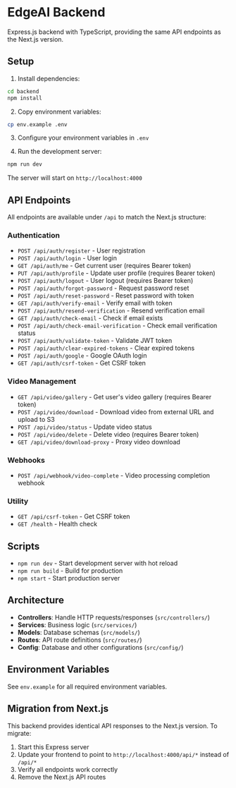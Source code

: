 # EdgeAI Backend

Express.js backend with TypeScript, providing the same API endpoints as the Next.js version.

## Setup

1. Install dependencies:
```bash
cd backend
npm install
```

2. Copy environment variables:
```bash
cp env.example .env
```

3. Configure your environment variables in `.env`

4. Run the development server:
```bash
npm run dev
```

The server will start on `http://localhost:4000`

## API Endpoints

All endpoints are available under `/api` to match the Next.js structure:

### Authentication
- `POST /api/auth/register` - User registration
- `POST /api/auth/login` - User login
- `GET /api/auth/me` - Get current user (requires Bearer token)
- `PUT /api/auth/profile` - Update user profile (requires Bearer token)
- `POST /api/auth/logout` - User logout (requires Bearer token)
- `POST /api/auth/forgot-password` - Request password reset
- `POST /api/auth/reset-password` - Reset password with token
- `GET /api/auth/verify-email` - Verify email with token
- `POST /api/auth/resend-verification` - Resend verification email
- `GET /api/auth/check-email` - Check if email exists
- `POST /api/auth/check-email-verification` - Check email verification status
- `POST /api/auth/validate-token` - Validate JWT token
- `POST /api/auth/clear-expired-tokens` - Clear expired tokens
- `POST /api/auth/google` - Google OAuth login
- `GET /api/auth/csrf-token` - Get CSRF token

### Video Management
- `GET /api/video/gallery` - Get user's video gallery (requires Bearer token)
- `POST /api/video/download` - Download video from external URL and upload to S3
- `POST /api/video/status` - Update video status
- `POST /api/video/delete` - Delete video (requires Bearer token)
- `GET /api/video/download-proxy` - Proxy video download

### Webhooks
- `POST /api/webhook/video-complete` - Video processing completion webhook

### Utility
- `GET /api/csrf-token` - Get CSRF token
- `GET /health` - Health check

## Scripts

- `npm run dev` - Start development server with hot reload
- `npm run build` - Build for production
- `npm start` - Start production server

## Architecture

- **Controllers**: Handle HTTP requests/responses (`src/controllers/`)
- **Services**: Business logic (`src/services/`)
- **Models**: Database schemas (`src/models/`)
- **Routes**: API route definitions (`src/routes/`)
- **Config**: Database and other configurations (`src/config/`)

## Environment Variables

See `env.example` for all required environment variables.

## Migration from Next.js

This backend provides identical API responses to the Next.js version. To migrate:

1. Start this Express server
2. Update your frontend to point to `http://localhost:4000/api/*` instead of `/api/*`
3. Verify all endpoints work correctly
4. Remove the Next.js API routes
